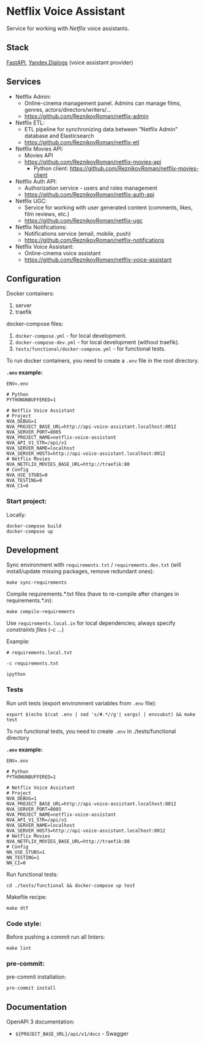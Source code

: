 # Netflix Voice Assistant
Service for working with  _Netflix_ voice assistants.

## Stack
[FastAPI](https://fastapi.tiangolo.com/), [Yandex.Dialogs](https://yandex.ru/dev/dialogs/alice/doc/about.html)
(voice assistant provider)

## Services
- Netflix Admin:
  - Online-cinema management panel. Admins can manage films, genres, actors/directors/writers/...
  - https://github.com/ReznikovRoman/netflix-admin
- Netflix ETL:
  - ETL pipeline for synchronizing data between "Netflix Admin" database and Elasticsearch
  - https://github.com/ReznikovRoman/netflix-etl
- Netflix Movies API:
  - Movies API
  - https://github.com/ReznikovRoman/netflix-movies-api
    - Python client: https://github.com/ReznikovRoman/netflix-movies-client
- Netflix Auth API:
  - Authorization service - users and roles management
  - https://github.com/ReznikovRoman/netflix-auth-api
- Netflix UGC:
  - Service for working with user generated content (comments, likes, film reviews, etc.)
  - https://github.com/ReznikovRoman/netflix-ugc
- Netflix Notifications:
  - Notifications service (email, mobile, push)
  - https://github.com/ReznikovRoman/netflix-notifications
- Netflix Voice Assistant:
  - Online-cinema voice assistant
  - https://github.com/ReznikovRoman/netflix-voice-assistant

## Configuration
Docker containers:
 1. server
 2. traefik

docker-compose files:
 1. `docker-compose.yml` - for local development.
 2. `docker-compose-dev.yml` - for local development (without traefik).
 3. `tests/functional/docker-compose.yml` - for functional tests.

To run docker containers, you need to create a `.env` file in the root directory.

**`.env` example:**

```dotenv
ENV=.env

# Python
PYTHONUNBUFFERED=1

# Netflix Voice Assistant
# Project
NVA_DEBUG=1
NVA_PROJECT_BASE_URL=http://api-voice-assistant.localhost:8012
NVA_SERVER_PORT=8005
NVA_PROJECT_NAME=netflix-voice-assistant
NVA_API_V1_STR=/api/v1
NVA_SERVER_NAME=localhost
NVA_SERVER_HOSTS=http://api-voice-assistant.localhost:8012
# Netflix Movies
NVA_NETFLIX_MOVIES_BASE_URL=http://traefik:80
# Config
NVA_USE_STUBS=0
NVA_TESTING=0
NVA_CI=0
```

### Start project:

Locally:
```shell
docker-compose build
docker-compose up
```

## Development
Sync environment with `requirements.txt` / `requirements.dev.txt` (will install/update missing packages, remove redundant ones):
```shell
make sync-requirements
```

Compile requirements.\*.txt files (have to re-compile after changes in requirements.\*.in):
```shell
make compile-requirements
```

Use `requirements.local.in` for local dependencies; always specify _constraints files_ (-c ...)

Example:
```shell
# requirements.local.txt

-c requirements.txt

ipython
```

### Tests
Run unit tests (export environment variables from `.env` file):
```shell
export $(echo $(cat .env | sed 's/#.*//g'| xargs) | envsubst) && make test
```

To run functional tests, you need to create `.env` in ./tests/functional directory

**`.env` example:**
```dotenv
ENV=.env

# Python
PYTHONUNBUFFERED=1

# Netflix Voice Assistant
# Project
NVA_DEBUG=1
NVA_PROJECT_BASE_URL=http://api-voice-assistant.localhost:8012
NVA_SERVER_PORT=8005
NVA_PROJECT_NAME=netflix-voice-assistant
NVA_API_V1_STR=/api/v1
NVA_SERVER_NAME=localhost
NVA_SERVER_HOSTS=http://api-voice-assistant.localhost:8012
# Netflix Movies
NVA_NETFLIX_MOVIES_BASE_URL=http://traefik:80
# Config
NN_USE_STUBS=1
NN_TESTING=1
NN_CI=0
```

Run functional tests:
```shell
cd ./tests/functional && docker-compose up test
```

Makefile recipe:
```shell
make dtf
```

### Code style:
Before pushing a commit run all linters:

```shell
make lint
```

### pre-commit:
pre-commit installation:
```shell
pre-commit install
```

## Documentation
OpenAPI 3 documentation:
- `${PROJECT_BASE_URL}/api/v1/docs` - Swagger

